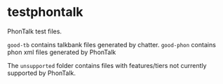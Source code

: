 # testphontalk

PhonTalk test files.

```good-tb``` contains talkbank files generated by chatter.
```good-phon``` contains phon xml files generated by PhonTalk

The ```unsupported``` folder contains files with features/tiers not currently supported by PhonTalk.
